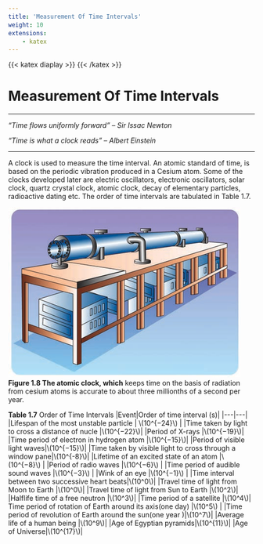 ```yaml
---
title: 'Measurement Of Time Intervals'
weight: 10
extensions:
    - katex
---
```

{{< katex diaplay >}}  {{< /katex >}}

# Measurement Of Time Intervals
---
_“Time flows uniformly forward” – Sir Issac Newton_

_“Time is what a clock reads” – Albert Einstein_

---
A clock is used to measure the time interval. An atomic standard of time, is based on the periodic vibration produced in a Cesium atom. Some of the clocks developed later are electric oscillators, electronic oscillators, solar clock, quartz crystal clock, atomic clock, decay of elementary particles, radioactive dating etc. The order of time intervals are tabulated in Table 1.7.

![Alt text](image_18.png)
**Figure 1.8 The atomic clock, which** keeps time on the basis of radiation from cesium atoms is accurate to about three millionths of a second per year.

**Table 1.7** Order of Time Intervals 
|Event|Order of time interval (s)|
|---|---|
|Lifespan of the most unstable particle | \\(10^{−24}\\) |
|Time taken by light to cross a distance of nucle |\\(10^{−22}\\)|
|Period of X-rays |\\(10^{−19}\\)|
|Time period of electron in hydrogen atom |\\(10^{−15}\\)|
|Period of visible light waves|\\(10^{−15}\\)|
|Time taken by visible light to cross through a window pane|\\(10^{-8}\\)|
|Lifetime of an excited state of an atom |\\(10^{−8}\\) |
|Period of radio waves |\\(10^{−6}\\) |
|Time period of audible sound waves |\\(10^{−3}\\) |
|Wink of an eye |\\(10^{−1}\\) |
|Time interval between two successive heart beats|\\(10^0\\)|
|Travel time of light from Moon to Earth |\\(10^0\\)|
|Travel time of light from Sun to Earth |\\(10^2\\)|
|Halflife time of a free neutron |\\(10^3\\)|
|Time period of a satellite |\\(10^4\\)|
Time period of rotation of Earth around its axis(one day) |\\(10^5\\) |
|Time period of revolution of Earth around the sun(one year )|\\(10^7\\)|
|Average life of a human being |\\(10^9\\)|
|Age of Egyptian pyramids|\\(10^{11}\\)| 
|Age of Universe|\\(10^{17}\\)|